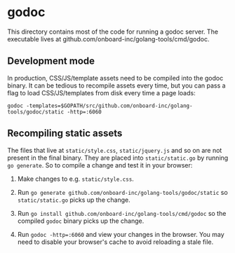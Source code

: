 # godoc

This directory contains most of the code for running a godoc server. The
executable lives at github.com/onboard-inc/golang-tools/cmd/godoc.

## Development mode

In production, CSS/JS/template assets need to be compiled into the godoc
binary. It can be tedious to recompile assets every time, but you can pass a
flag to load CSS/JS/templates from disk every time a page loads:

```
godoc -templates=$GOPATH/src/github.com/onboard-inc/golang-tools/godoc/static -http=:6060
```

## Recompiling static assets

The files that live at `static/style.css`, `static/jquery.js` and so on are not
present in the final binary. They are placed into `static/static.go` by running
`go generate`. So to compile a change and test it in your browser:

1) Make changes to e.g. `static/style.css`.

2) Run `go generate github.com/onboard-inc/golang-tools/godoc/static` so `static/static.go` picks
up the change.

3) Run `go install github.com/onboard-inc/golang-tools/cmd/godoc` so the compiled `godoc` binary
picks up the change.

4) Run `godoc -http=:6060` and view your changes in the browser. You may need
to disable your browser's cache to avoid reloading a stale file.
